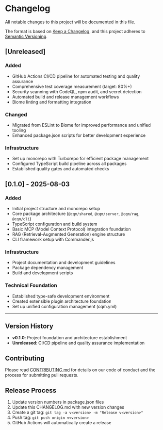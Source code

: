 # Changelog

All notable changes to this project will be documented in this file.

The format is based on [Keep a Changelog](https://keepachangelog.com/en/1.0.0/),
and this project adheres to [Semantic Versioning](https://semver.org/spec/v2.0.0.html).

## [Unreleased]

### Added
- GitHub Actions CI/CD pipeline for automated testing and quality assurance
- Comprehensive test coverage measurement (target: 80%+)
- Security scanning with CodeQL, npm audit, and secret detection
- Automated build and release management workflows
- Biome linting and formatting integration

### Changed
- Migrated from ESLint to Biome for improved performance and unified tooling
- Enhanced package.json scripts for better development experience

### Infrastructure
- Set up monorepo with Turborepo for efficient package management
- Configured TypeScript build pipeline across all packages
- Established quality gates and automated checks

## [0.1.0] - 2025-08-03

### Added
- Initial project structure and monorepo setup
- Core package architecture (`@cqm/shared`, `@cqm/server`, `@cqm/rag`, `@cqm/cli`)
- TypeScript configuration and build system
- Basic MCP (Model Context Protocol) integration foundation
- RAG (Retrieval-Augmented Generation) engine structure
- CLI framework setup with Commander.js

### Infrastructure
- Project documentation and development guidelines
- Package dependency management
- Build and development scripts

### Technical Foundation
- Established type-safe development environment
- Created extensible plugin architecture foundation
- Set up unified configuration management (cqm.yml)

---

## Version History

- **v0.1.0**: Project foundation and architecture establishment
- **Unreleased**: CI/CD pipeline and quality assurance implementation

## Contributing

Please read [CONTRIBUTING.md](CONTRIBUTING.md) for details on our code of conduct and the process for submitting pull requests.

## Release Process

1. Update version numbers in package.json files
2. Update this CHANGELOG.md with new version changes
3. Create a git tag: `git tag -a v<version> -m "Release v<version>"`
4. Push tag: `git push origin v<version>`
5. GitHub Actions will automatically create a release